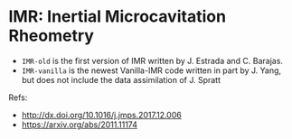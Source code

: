 # IMR: Inertial Microcavitation Rheometry

* `IMR-old` is the first version of IMR written by J. Estrada and C. Barajas.
* `IMR-vanilla` is the newest Vanilla-IMR code written in part by J. Yang, but does not include the data assimilation of J. Spratt

Refs:
* http://dx.doi.org/10.1016/j.jmps.2017.12.006
* https://arxiv.org/abs/2011.11174
